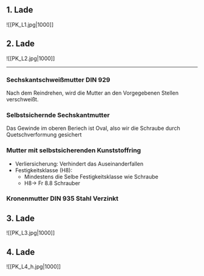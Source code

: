 
## 1. Lade
![[PK_L1.jpg|1000]]
## 2. Lade

![[PK_L2.jpg|1000]]

___


### Sechskantschweißmutter DIN 929
Nach dem Reindrehen, wird die Mutter an den Vorgegebenen Stellen verschweißt.

### Selbstsichernde Sechskantmutter
Das Gewinde im oberen Beriech ist Oval, also wir die Schraube durch Quetschverformung gesichert

### Mutter mit selbstsicherenden Kunststoffring 
- Verliersicherung:  Verhindert das Auseinanderfallen
- Festigkeitsklasse (H8):
	- Mindestens die Selbe Festigkeitsklasse wie Schraube
	- H8-> Fr 8.8 Schrauber

### Kronenmutter DIN 935 Stahl Verzinkt
 


## 3. Lade
![[PK_L3.jpg|1000]]
## 4. Lade

![[PK_L4_h.jpg|1000]]





